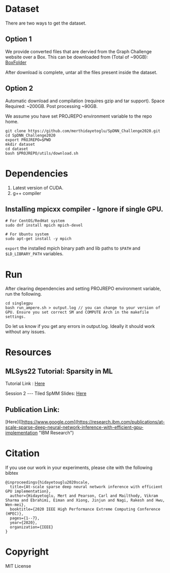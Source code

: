 # Dataset 
There are two ways to get the dataset. 

## Option 1
We provide converted files that are dervied from the Graph Challenge website over a Box. This can be downloaded from (Total of ~90GB): 
[BoxFolder](https://uofi.box.com/s/gseet60dz0f939r6n69veggn80i9twwh)

After download is complete, untar all the files present inside the dataset. 

## Option 2
Automatic download and compilation (requires gzip and tar support).
Space Required: ~200GB. Post processing ~90GB. 

We assume you have set PROJREPO environment variable to the repo home. 

```
git clone https://github.com/merthidayetoglu/SpDNN_Challenge2020.git
cd SpDNN_Challenge2020
export PROJREPO=$PWD
mkdir dataset
cd dataset
bash $PROJREPO/utils/download.sh
```
# Dependencies

1. Latest version of CUDA. 
2. g++ compiler 

## Installing mpicxx compiler - Ignore if single GPU.
```
# For CentOS/RedHat system
sudo dnf install mpich mpich-devel

# For Ubuntu system
sudo apt-get install -y mpich
```

`export` the installed mpich binary path and lib paths to `$PATH` and `$LD_LIBRARY_PATH` variables. 

# Run 
After clearing dependencies and setting PROJREPO environment variable, run the following. 

```
cd singlegpu 
bash run_ampere.sh > output.log // you can change to your version of GPU. Ensure you set correct SM and COMPUTE Arch in the makefile settings. 
```

Do let us know if you get any errors in output.log. Ideally it should work without any issues. 

# Resources

## MLSys22 Tutorial: Sparsity in ML

Tutorial Link : [Here](https://mlsys.org/virtual/2022/tutorial/2199 "MLSys22")

Session 2 --- Tiled SpMM Slides: [Here](https://merthidayetoglu.github.io/publications/MLSys22_Sparsity_TiledSpMM.pdf "Sparsity in ML")

## Publication Link:

[Here]([https://www.google.com](https://research.ibm.com/publications/at-scale-sparse-deep-neural-network-inference-with-efficient-gpu-implementation "IBM Research")

# Citation
If you use our work in your experiments, please cite with the following bibtex
```
@inproceedings{hidayetouglu2020scale,
  title={At-scale sparse deep neural network inference with efficient GPU implementation},
  author={Hidayetoglu, Mert and Pearson, Carl and Mailthody, Vikram Sharma and Ebrahimi, Eiman and Xiong, Jinjun and Nagi, Rakesh and Hwu, Wen-mei},
  booktitle={2020 IEEE High Performance Extreme Computing Conference (HPEC)},
  pages={1--7},
  year={2020},
  organization={IEEE}
}
```

# Copyright
MIT License 
